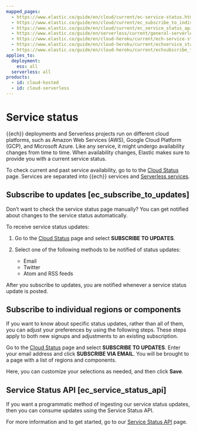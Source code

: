 ```yaml
---
mapped_pages:
  - https://www.elastic.co/guide/en/cloud/current/ec-service-status.html
  - https://www.elastic.co/guide/en/cloud/current/ec_subscribe_to_individual_regionscomponents.html
  - https://www.elastic.co/guide/en/cloud/current/ec_service_status_api.html
  - https://www.elastic.co/guide/en/serverless/current/general-serverless-status.html
  - https://www.elastic.co/guide/en/cloud-heroku/current/ech-service-status.html
  - https://www.elastic.co/guide/en/cloud-heroku/current/echservice_status_api.html
  - https://www.elastic.co/guide/en/cloud-heroku/current/echsubscribe_to_individual_regionscomponents.html
applies_to:
  deployment:
    ess: all
  serverless: all
products:
  - id: cloud-hosted
  - id: cloud-serverless
---
```


# Service status

{{ech}} deployments and Serverless projects run on different cloud platforms, such as Amazon Web Services (AWS),  Google Cloud Platform (GCP), and Microsoft Azure. Like any service, it might undergo availability changes from time to time. When availability changes, Elastic makes sure to provide you with a current service status.

To check current and past service availability, go to to the [Cloud Status](https://status.elastic.co/) page. Services are separated into {{ech}} services and [Serverless services](https://status.elastic.co/?section=serverless).

## Subscribe to updates [ec_subscribe_to_updates]

Don’t want to check the service status page manually? You can get notified about changes to the service status automatically.

To receive service status updates:

1. Go to the [Cloud Status](https://status.elastic.co/) page and select **SUBSCRIBE TO UPDATES**.
2. Select one of the following methods to be notified of status updates:

    * Email
    * Twitter
    * Atom and RSS feeds

After you subscribe to updates, you are notified whenever a service status update is posted.

## Subscribe to individual regions or components

If you want to know about specific status updates, rather than all of them, you can adjust your preferences by using the following steps. These steps apply to both new signups and adjustments to an existing subscription.

Go to the [Cloud Status](https://status.elastic.co/) page and select **SUBSCRIBE TO UPDATES**. Enter your email address and click **SUBSCRIBE VIA EMAIL**. You will be brought to a page with a list of regions and components.

Here, you can customize your selections as needed, and then click **Save**.

## Service Status API [ec_service_status_api]

If you want a programmatic method of ingesting our service status updates, then you can consume updates using the Service Status API.

For more information and to get started, go to our [Service Status API](https://status.elastic.co/api/) page.

